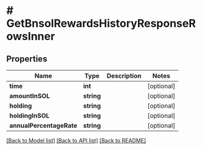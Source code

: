 # # GetBnsolRewardsHistoryResponseRowsInner

## Properties

Name | Type | Description | Notes
------------ | ------------- | ------------- | -------------
**time** | **int** |  | [optional]
**amountInSOL** | **string** |  | [optional]
**holding** | **string** |  | [optional]
**holdingInSOL** | **string** |  | [optional]
**annualPercentageRate** | **string** |  | [optional]

[[Back to Model list]](../../README.md#models) [[Back to API list]](../../README.md#endpoints) [[Back to README]](../../README.md)
